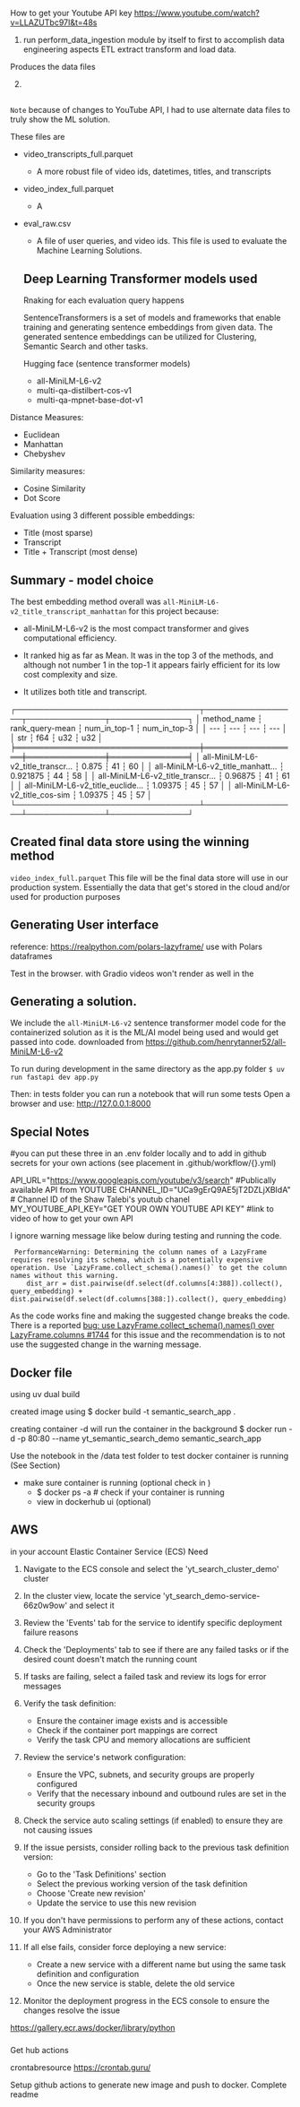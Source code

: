 How to get your Youtube API key
https://www.youtube.com/watch?v=LLAZUTbc97I&t=48s

1. run perform_data_ingestion module by itself to first to accomplish data engineering aspects
   ETL extract transform and load data.

Produces the data files

2.

##

`Note` because of changes to YouTube API, I had to use alternate data files to truly show the ML solution.

These files are

- video_transcripts_full.parquet

  - A more robust file of video ids, datetimes, titles, and transcripts

- video_index_full.parquet

  - A

- eval_raw.csv

  - A file of user queries, and video ids. This file is used to evaluate the Machine Learning Solutions.

  ## Deep Learning Transformer models used

  Rnaking for each evaluation query happens

  SentenceTransformers is a set of models and frameworks that enable training and generating sentence embeddings from given data. The generated sentence embeddings can be utilized for Clustering, Semantic Search and other tasks.

  Hugging face (sentence transformer models)

  - all-MiniLM-L6-v2
  - multi-qa-distilbert-cos-v1
  - multi-qa-mpnet-base-dot-v1

Distance Measures:

- Euclidean
- Manhattan
- Chebyshev

Similarity measures:

- Cosine Similarity
- Dot Score

Evaluation using 3 different possible embeddings:

- Title (most sparse)
- Transcript
- Title + Transcript (most dense)

## Summary - model choice

The best embedding method overall was `all-MiniLM-L6-v2_title_transcript_manhattan` for this project because:

- all-MiniLM-L6-v2 is the most compact transformer and gives computational efficiency.

- It ranked hig as far as Mean. It was in the top 3 of the methods, and although not number 1 in the top-1
  it appears fairly efficient for its low cost complexity and size.

- It utilizes both title and transcript.

┌─────────────────────────────────┬─────────────────┬──────────────┬──────────────┐
│ method_name ┆ rank_query-mean ┆ num_in_top-1 ┆ num_in_top-3 │
│ --- ┆ --- ┆ --- ┆ --- │
│ str ┆ f64 ┆ u32 ┆ u32 │
╞═════════════════════════════════╪═════════════════╪══════════════╪══════════════╡
│ all-MiniLM-L6-v2_title_transcr… ┆ 0.875 ┆ 41 ┆ 60 │
│ all-MiniLM-L6-v2_title_manhatt… ┆ 0.921875 ┆ 44 ┆ 58 │
│ all-MiniLM-L6-v2_title_transcr… ┆ 0.96875 ┆ 41 ┆ 61 │
│ all-MiniLM-L6-v2_title_euclide… ┆ 1.09375 ┆ 45 ┆ 57 │
│ all-MiniLM-L6-v2_title_cos-sim ┆ 1.09375 ┆ 45 ┆ 57 │
└─────────────────────────────────┴─────────────────┴──────────────┴──────────────┘

## Created final data store using the winning method

`video_index_full.parquet`
This file will be the final data store will use in our production system. Essentially the data that
get's stored in the cloud and/or used for production purposes

## Generating User interface

reference: https://realpython.com/polars-lazyframe/
use with Polars dataframes

Test in the browser. with Gradio
videos won't render as well in the

## Generating a solution.

We include the `all-MiniLM-L6-v2` sentence transformer model code for the containerized solution
as it is the ML/AI model being used and would get passed into code.
downloaded from
https://github.com/henrytanner52/all-MiniLM-L6-v2

To run during development
in the same directory as the app.py folder
`$ uv run fastapi dev app.py`

Then: in tests folder you can run a notebook that will run some tests
Open a browser and use: http://127.0.0.1:8000

## Special Notes

#you can put these three in an .env folder locally and to add in github secrets for your own actions (see placement in .github/workflow/{}.yml)

API_URL="https://www.googleapis.com/youtube/v3/search" #Publically available API from YOUTUBE
CHANNEL_ID="UCa9gErQ9AE5jT2DZLjXBIdA" # Channel ID of the Shaw Talebi's youtub chanel
MY_YOUTUBE_API_KEY="GET YOUR OWN YOUTUBE API KEY" #link to video of how to get your own API

I ignore warning message like below during testing and running the code.

```
 PerformanceWarning: Determining the column names of a LazyFrame requires resolving its schema, which is a potentially expensive operation. Use `LazyFrame.collect_schema().names()` to get the column names without this warning.
    dist_arr = dist.pairwise(df.select(df.columns[4:388]).collect(), query_embedding) + dist.pairwise(df.select(df.columns[388:]).collect(), query_embedding)
```

As the code works fine and making the suggested change breaks the code. There is a reported [bug: use LazyFrame.collect_schema().names() over LazyFrame.columns #1744](https://github.com/unionai-oss/pandera/issues/1744) for this issue and the recommendation is to not use the suggested change in the warning message.

## Docker file

using uv dual build

created image using
$ docker build -t semantic_search_app .

creating container
-d will run the container in the background
$ docker run -d -p 80:80 --name yt_semantic_search_demo semantic_search_app

Use the notebook in the /data test folder to test docker container is running
(See Section)

- make sure container is running (optional check in )
  - $ docker ps -a # check if your container is running
  - view in dockerhub ui (optional)

## AWS

in your account
Elastic Container Service (ECS)
Need

1. Navigate to the ECS console and select the 'yt_search_cluster_demo' cluster

2. In the cluster view, locate the service 'yt_search_demo-service-66z0w9ow' and select it

3. Review the 'Events' tab for the service to identify specific deployment failure reasons

4. Check the 'Deployments' tab to see if there are any failed tasks or if the desired count doesn't match the running count

5. If tasks are failing, select a failed task and review its logs for error messages

6. Verify the task definition:

   - Ensure the container image exists and is accessible
   - Check if the container port mappings are correct
   - Verify the task CPU and memory allocations are sufficient

7. Review the service's network configuration:

   - Ensure the VPC, subnets, and security groups are properly configured
   - Verify that the necessary inbound and outbound rules are set in the security groups

8. Check the service auto scaling settings (if enabled) to ensure they are not causing issues

9. If the issue persists, consider rolling back to the previous task definition version:

   - Go to the 'Task Definitions' section
   - Select the previous working version of the task definition
   - Choose 'Create new revision'
   - Update the service to use this new revision

10. If you don't have permissions to perform any of these actions, contact your AWS Administrator

11. If all else fails, consider force deploying a new service:

    - Create a new service with a different name but using the same task definition and configuration
    - Once the new service is stable, delete the old service

12. Monitor the deployment progress in the ECS console to ensure the changes resolve the issue

https://gallery.ecr.aws/docker/library/python

###

Get hub actions

crontabresource
https://crontab.guru/

Setup github actions to generate new image and push to docker.
Complete readme
